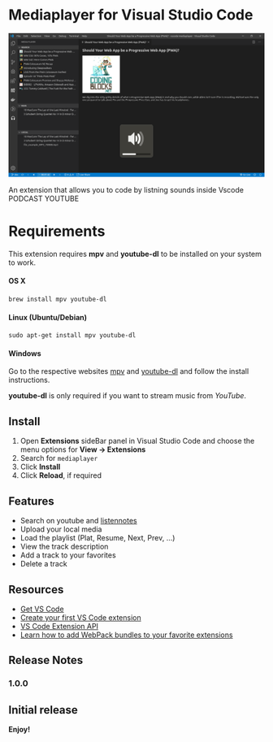 # Mediaplayer for Visual Studio Code

![VSCMP Icon](./assets/screen.png 'Vscmp')

An extension that allows you to code by listning sounds inside Vscode
PODCAST
YOUTUBE

# Requirements
This extension requires **mpv** and **youtube-dl** to be installed on your system to work.


#### OS X

```
brew install mpv youtube-dl
```

#### Linux (Ubuntu/Debian)

```
sudo apt-get install mpv youtube-dl
```

#### Windows

Go to the respective websites [mpv](https://mpv.io) and [youtube-dl](https://youtube-dl.org) and follow the install instructions.


**youtube-dl** is only required if you want to stream music from *YouTube*.


## Install

1. Open **Extensions** sideBar panel in Visual Studio Code and choose the menu options for **View → Extensions**
1. Search for `mediaplayer`
1. Click **Install**
1. Click **Reload**, if required

## Features

- Search on youtube and [listennotes](https://www.listennotes.com/)
- Upload your local media
- Load the playlist (Plat, Resume, Next, Prev, ...)
- View the track description
- Add a track to your favorites
- Delete a track

## Resources

- [Get VS Code](https://code.visualstudio.com/?wt.mc_id=peacock-github-sir-kain)
- [Create your first VS Code extension](https://code.visualstudio.com/api/get-started/your-first-extension?wt.mc_id=peacock-github-sir-kain)
- [VS Code Extension API](https://code.visualstudio.com/api/references/vscode-api?wt.mc_id=peacock-github-sir-kain)
- [Learn how to add WebPack bundles to your favorite extensions](https://code.visualstudio.com/updates/v1_32#_bundling-extensions-with-webpack?wt.mc_id=peacock-github-sir-kain)

## Release Notes

### 1.0.0

Initial release
-----------------------------------------------------------------------------------------------------------

**Enjoy!**
